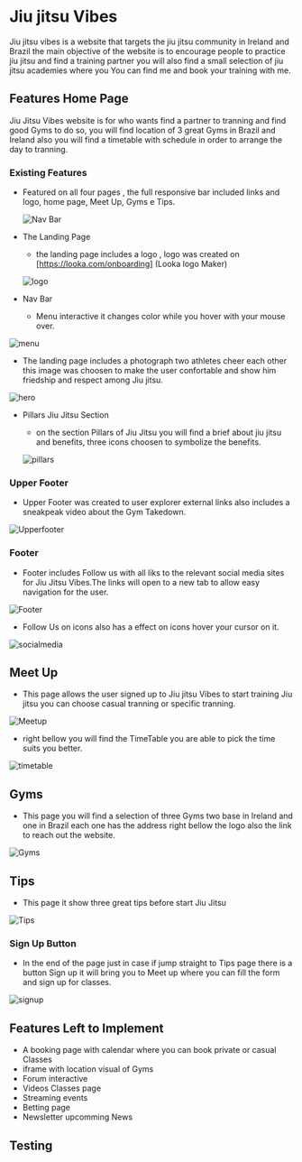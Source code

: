 # Jiu jitsu Vibes

  Jiu jitsu vibes is a website that targets the jiu jitsu community in Ireland and Brazil the main objective of the website is to encourage people to practice jiu jitsu and find a training partner you will also find a small selection of jiu jitsu academies where you You can find me and book your training with me.

## Features Home Page

  Jiu Jitsu Vibes website is for who wants find a partner to tranning and find good Gyms to do so, you will find location of 3 great Gyms in Brazil and Ireland also you will find a timetable with schedule in order to arrange the day to tranning.

### Existing Features
  
- Featured on all four pages , the full responsive bar included links and logo, home page, Meet Up, Gyms e Tips.

  ![Nav Bar](https://github.com/dhardi/Project1/blob/main/assets/images/navbar.PNG)

- The Landing Page 
   - the landing page includes a logo , logo was created on [https://looka.com/onboarding] (Looka logo Maker) 
 
  ![logo](https://github.com/dhardi/Project1/blob/main/assets/images/logo.PNG)

- Nav Bar
  - Menu interactive it changes color while you hover with your mouse over.

![menu](https://github.com/dhardi/Project1/blob/main/assets/images/menu.PNG)

- The landing page includes a photograph two athletes cheer each other this image was choosen to make the user confortable and show him  friedship and respect among Jiu jitsu.

![hero](https://github.com/dhardi/Project1/blob/main/assets/images/073FFEF7-88B6-4497-B6DD-018B5CA95593.jpg)

- Pillars Jiu Jitsu Section
   - on the section Pillars of Jiu Jitsu you will find a brief about jiu jitsu and benefits, three icons choosen to symbolize the benefits.
  
  ![pillars](https://github.com/dhardi/Project1/blob/main/assets/images/pillarsjiujitsu.PNG)

### Upper Footer 

 - Upper Footer was created to user explorer external links also includes a sneakpeak video about the Gym Takedown.

![Upperfooter](https://github.com/dhardi/Project1/blob/main/assets/images/upperfooter.PNG)


### Footer

- Footer includes Follow us with all liks to the  relevant social media sites for Jiu Jitsu Vibes.The links will open to a new tab to allow easy navigation for the user.

![Footer](https://github.com/dhardi/Project1/blob/main/assets/images/footer.PNG)

- Follow Us on icons also has a effect on icons hover your cursor on  it.

![socialmedia](https://github.com/dhardi/Project1/blob/main/assets/images/socialmedia.PNG)


## Meet Up

- This page allows the user signed up to Jiu jitsu Vibes to start training Jiu jitsu you can choose casual tranning or specific tranning.

![Meetup](https://github.com/dhardi/Project1/blob/main/assets/images/meetupreadme.PNG)


  - right bellow you will find the TimeTable you are able to pick the time suits you better.
  
![timetable](https://github.com/dhardi/Project1/blob/main/assets/images/timetable.PNG)


## Gyms 

- This page you will find a selection of three Gyms two base in Ireland and one in Brazil each one has the address right bellow the logo also the link to reach out the website.

![Gyms](https://github.com/dhardi/Project1/blob/main/assets/images/gyms.PNG)


## Tips

- This page it show three great tips before start Jiu Jitsu 

![Tips](https://github.com/dhardi/Project1/blob/main/assets/images/tips-readme.PNG)

### Sign Up Button

- In the end of the page just in case if jump straight to Tips page there is a button Sign up it will bring you to Meet up where you can fill the form and sign up for classes.

![signup](https://github.com/dhardi/Project1/blob/main/assets/images/button-signup.PNG) 



## Features Left to Implement 

- A booking page with calendar where you can book private or casual Classes
- iframe with location visual of Gyms
- Forum interactive
- Videos Classes page
- Streaming events
- Betting page  
- Newsletter upcomming News 


## Testing 
